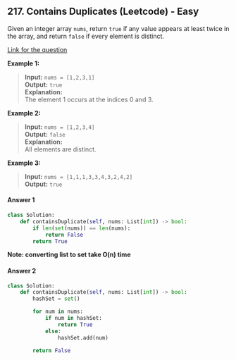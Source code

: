## 217. Contains Duplicates (Leetcode) - Easy

Given an integer array `nums`, return `true` if any value appears at least twice in the array, and return `false` if every element is distinct.

[Link for the question](https://leetcode.com/problems/contains-duplicate/description/)

**Example 1:**

> **Input:** `nums = [1,2,3,1]`  
> **Output:** `true`  
> **Explanation:**  
> The element 1 occurs at the indices 0 and 3.

**Example 2:**

> **Input:** `nums = [1,2,3,4]`  
> **Output:** `false`  
> **Explanation:**  
> All elements are distinct.

**Example 3:**

> **Input:** `nums = [1,1,1,3,3,4,3,2,4,2]`  
> **Output:** `true`


#### Answer 1
```Python
class Solution:
    def containsDuplicate(self, nums: List[int]) -> bool:
        if len(set(nums)) == len(nums):
            return False
        return True
```

**Note: converting list to set take O(n) time**

#### Answer 2
```python
class Solution:
    def containsDuplicate(self, nums: List[int]) -> bool:
        hashSet = set()

        for num in nums:
            if num in hashSet:
                return True
            else:
                hashSet.add(num)

        return False
```